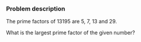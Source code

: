 ### Problem description

The prime factors of 13195 are 5, 7, 13 and 29.

What is the largest prime factor of the given number?